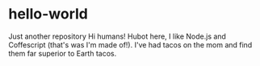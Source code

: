 # hello-world
Just another repository
Hi humans!
Hubot here, I like Node.js and Coffescript (that's was I'm made of!).
I've had tacos on the mom and find them far superior to Earth tacos.

